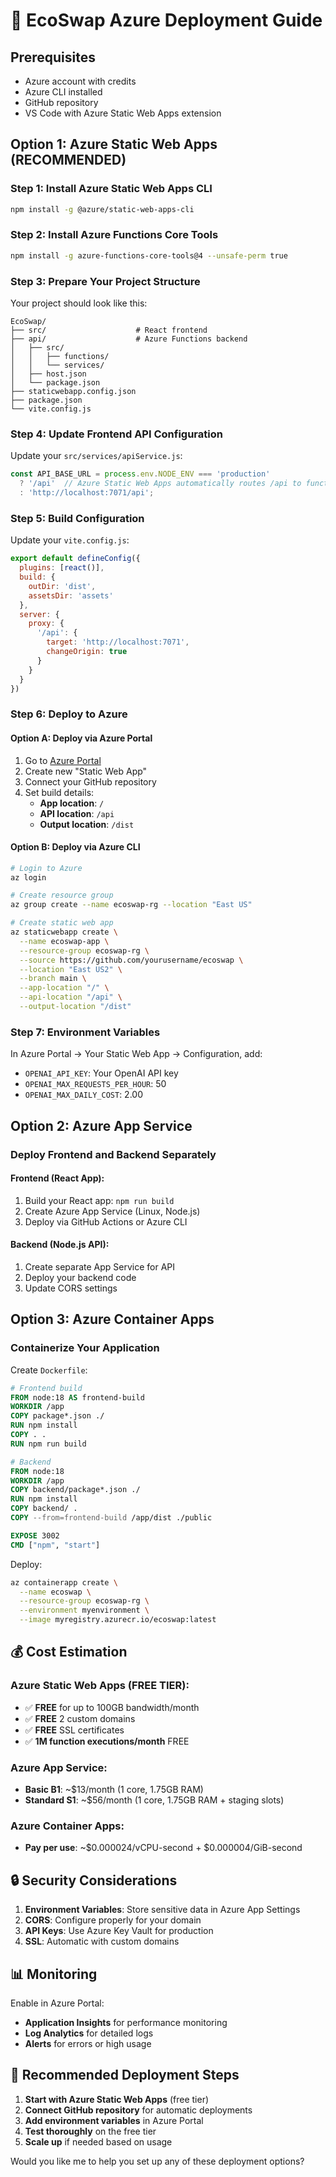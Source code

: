 # 🚀 EcoSwap Azure Deployment Guide

## Prerequisites
- Azure account with credits
- Azure CLI installed
- GitHub repository
- VS Code with Azure Static Web Apps extension

## Option 1: Azure Static Web Apps (RECOMMENDED)

### Step 1: Install Azure Static Web Apps CLI
```bash
npm install -g @azure/static-web-apps-cli
```

### Step 2: Install Azure Functions Core Tools
```bash
npm install -g azure-functions-core-tools@4 --unsafe-perm true
```

### Step 3: Prepare Your Project Structure

Your project should look like this:
```
EcoSwap/
├── src/                    # React frontend
├── api/                    # Azure Functions backend
│   ├── src/
│   │   ├── functions/
│   │   └── services/
│   ├── host.json
│   └── package.json
├── staticwebapp.config.json
├── package.json
└── vite.config.js
```

### Step 4: Update Frontend API Configuration

Update your `src/services/apiService.js`:
```javascript
const API_BASE_URL = process.env.NODE_ENV === 'production' 
  ? '/api'  // Azure Static Web Apps automatically routes /api to functions
  : 'http://localhost:7071/api';
```

### Step 5: Build Configuration

Update your `vite.config.js`:
```javascript
export default defineConfig({
  plugins: [react()],
  build: {
    outDir: 'dist',
    assetsDir: 'assets'
  },
  server: {
    proxy: {
      '/api': {
        target: 'http://localhost:7071',
        changeOrigin: true
      }
    }
  }
})
```

### Step 6: Deploy to Azure

#### Option A: Deploy via Azure Portal
1. Go to [Azure Portal](https://portal.azure.com)
2. Create new "Static Web App"
3. Connect your GitHub repository
4. Set build details:
   - **App location**: `/`
   - **API location**: `/api`
   - **Output location**: `/dist`

#### Option B: Deploy via Azure CLI
```bash
# Login to Azure
az login

# Create resource group
az group create --name ecoswap-rg --location "East US"

# Create static web app
az staticwebapp create \
  --name ecoswap-app \
  --resource-group ecoswap-rg \
  --source https://github.com/yourusername/ecoswap \
  --location "East US2" \
  --branch main \
  --app-location "/" \
  --api-location "/api" \
  --output-location "/dist"
```

### Step 7: Environment Variables

In Azure Portal → Your Static Web App → Configuration, add:
- `OPENAI_API_KEY`: Your OpenAI API key
- `OPENAI_MAX_REQUESTS_PER_HOUR`: 50
- `OPENAI_MAX_DAILY_COST`: 2.00

## Option 2: Azure App Service

### Deploy Frontend and Backend Separately

#### Frontend (React App):
1. Build your React app: `npm run build`
2. Create Azure App Service (Linux, Node.js)
3. Deploy via GitHub Actions or Azure CLI

#### Backend (Node.js API):
1. Create separate App Service for API
2. Deploy your backend code
3. Update CORS settings

## Option 3: Azure Container Apps

### Containerize Your Application

Create `Dockerfile`:
```dockerfile
# Frontend build
FROM node:18 AS frontend-build
WORKDIR /app
COPY package*.json ./
RUN npm install
COPY . .
RUN npm run build

# Backend
FROM node:18
WORKDIR /app
COPY backend/package*.json ./
RUN npm install
COPY backend/ .
COPY --from=frontend-build /app/dist ./public

EXPOSE 3002
CMD ["npm", "start"]
```

Deploy:
```bash
az containerapp create \
  --name ecoswap \
  --resource-group ecoswap-rg \
  --environment myenvironment \
  --image myregistry.azurecr.io/ecoswap:latest
```

## 💰 Cost Estimation

### Azure Static Web Apps (FREE TIER):
- ✅ **FREE** for up to 100GB bandwidth/month
- ✅ **FREE** 2 custom domains
- ✅ **FREE** SSL certificates
- ✅ **1M function executions/month** FREE

### Azure App Service:
- **Basic B1**: ~$13/month (1 core, 1.75GB RAM)
- **Standard S1**: ~$56/month (1 core, 1.75GB RAM + staging slots)

### Azure Container Apps:
- **Pay per use**: ~$0.000024/vCPU-second + $0.000004/GiB-second

## 🔒 Security Considerations

1. **Environment Variables**: Store sensitive data in Azure App Settings
2. **CORS**: Configure properly for your domain
3. **API Keys**: Use Azure Key Vault for production
4. **SSL**: Automatic with custom domains

## 📊 Monitoring

Enable in Azure Portal:
- **Application Insights** for performance monitoring
- **Log Analytics** for detailed logs
- **Alerts** for errors or high usage

## 🚀 Recommended Deployment Steps

1. **Start with Azure Static Web Apps** (free tier)
2. **Connect GitHub repository** for automatic deployments
3. **Add environment variables** in Azure Portal
4. **Test thoroughly** on the free tier
5. **Scale up** if needed based on usage

Would you like me to help you set up any of these deployment options?